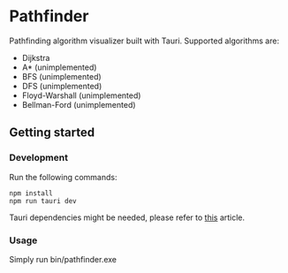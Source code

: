 # Pathfinder

Pathfinding algorithm visualizer built with Tauri. Supported algorithms are:
- Dijkstra
- A* (unimplemented)
- BFS (unimplemented)
- DFS (unimplemented)
- Floyd-Warshall (unimplemented)
- Bellman-Ford (unimplemented)

## Getting started

### Development
Run the following commands:
```console
npm install
npm run tauri dev
```

Tauri dependencies might be needed, please refer to [this](https://tauri.app/v1/guides/getting-started/prerequisites/) article.

### Usage
Simply run bin/pathfinder.exe
